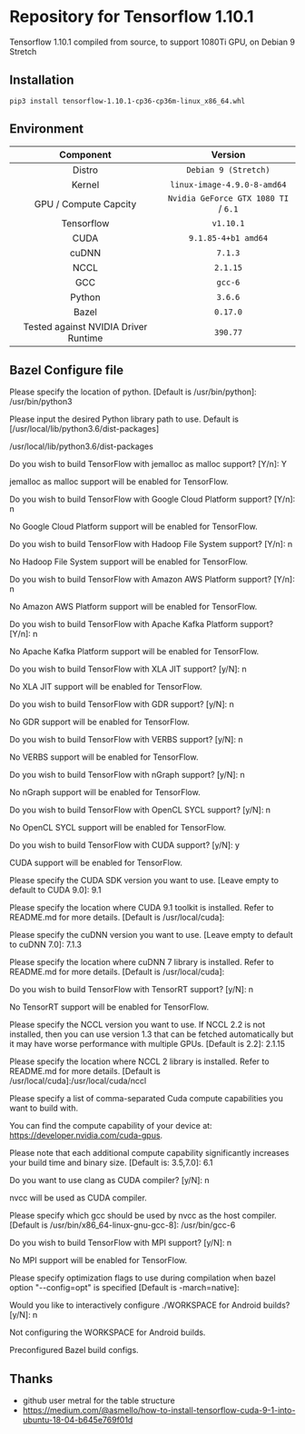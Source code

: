 # Repository for Tensorflow 1.10.1

Tensorflow 1.10.1 compiled from source, to support 1080Ti GPU, on Debian 9 Stretch


## Installation

`pip3 install tensorflow-1.10.1-cp36-cp36m-linux_x86_64.whl`


## Environment

| Component | Version |
| :-------------: | :-------------: |
| Distro   | `Debian 9 (Stretch)`   |
| Kernel   |  `linux-image-4.9.0-8-amd64`   |
| GPU / Compute Capcity     |  `Nvidia GeForce GTX 1080 TI` / `6.1`  |
| Tensorflow   |  `v1.10.1`   |
| CUDA   |  `9.1.85-4+b1 amd64`   |
| cuDNN   |  `7.1.3`   |
| NCCL   |  `2.1.15`   |
| GCC   |  `gcc-6`   |
| Python   |  `3.6.6`   |
| Bazel   |  `0.17.0`   |
| Tested against NVIDIA Driver Runtime   |  `390.77`   |



## Bazel Configure file 

Please specify the location of python. [Default is /usr/bin/python]: 
/usr/bin/python3


Please input the desired Python library path to use.  Default is [/usr/local/lib/python3.6/dist-packages]

/usr/local/lib/python3.6/dist-packages


Do you wish to build TensorFlow with jemalloc as malloc support? [Y/n]: Y

jemalloc as malloc support will be enabled for TensorFlow.


Do you wish to build TensorFlow with Google Cloud Platform support? [Y/n]: n

No Google Cloud Platform support will be enabled for TensorFlow.


Do you wish to build TensorFlow with Hadoop File System support? [Y/n]: n

No Hadoop File System support will be enabled for TensorFlow.


Do you wish to build TensorFlow with Amazon AWS Platform support? [Y/n]: n

No Amazon AWS Platform support will be enabled for TensorFlow.


Do you wish to build TensorFlow with Apache Kafka Platform support? [Y/n]: n

No Apache Kafka Platform support will be enabled for TensorFlow.


Do you wish to build TensorFlow with XLA JIT support? [y/N]: n

No XLA JIT support will be enabled for TensorFlow.


Do you wish to build TensorFlow with GDR support? [y/N]: n

No GDR support will be enabled for TensorFlow.


Do you wish to build TensorFlow with VERBS support? [y/N]: n

No VERBS support will be enabled for TensorFlow.


Do you wish to build TensorFlow with nGraph support? [y/N]: n

No nGraph support will be enabled for TensorFlow.


Do you wish to build TensorFlow with OpenCL SYCL support? [y/N]: n

No OpenCL SYCL support will be enabled for TensorFlow.


Do you wish to build TensorFlow with CUDA support? [y/N]: y

CUDA support will be enabled for TensorFlow.



Please specify the CUDA SDK version you want to use. [Leave empty to default to CUDA 9.0]: 9.1


Please specify the location where CUDA 9.1 toolkit is installed. Refer to README.md for more details. [Default is /usr/local/cuda]: 


Please specify the cuDNN version you want to use. [Leave empty to default to cuDNN 7.0]: 7.1.3


Please specify the location where cuDNN 7 library is installed. Refer to README.md for more details. [Default is /usr/local/cuda]: 



Do you wish to build TensorFlow with TensorRT support? [y/N]: n

No TensorRT support will be enabled for TensorFlow.


Please specify the NCCL version you want to use. If NCCL 2.2 is not installed, then you can use version 1.3 that can be fetched automatically but it may have worse performance with multiple GPUs. [Default is 2.2]: 2.1.15


Please specify the location where NCCL 2 library is installed. Refer to README.md for more details. [Default is /usr/local/cuda]:/usr/local/cuda/nccl


Please specify a list of comma-separated Cuda compute capabilities you want to build with.

You can find the compute capability of your device at: https://developer.nvidia.com/cuda-gpus.

Please note that each additional compute capability significantly increases your build time and binary size. [Default is: 3.5,7.0]: 6.1



Do you want to use clang as CUDA compiler? [y/N]: n

nvcc will be used as CUDA compiler.


Please specify which gcc should be used by nvcc as the host compiler. [Default is /usr/bin/x86_64-linux-gnu-gcc-8]: /usr/bin/gcc-6	



Do you wish to build TensorFlow with MPI support? [y/N]: n

No MPI support will be enabled for TensorFlow.

Please specify optimization flags to use during compilation when bazel option "--config=opt" is specified [Default is -march=native]: 


Would you like to interactively configure ./WORKSPACE for Android builds? [y/N]: n

Not configuring the WORKSPACE for Android builds.

Preconfigured Bazel build configs.


## Thanks

  - github user metral for the table structure
  - https://medium.com/@asmello/how-to-install-tensorflow-cuda-9-1-into-ubuntu-18-04-b645e769f01d

